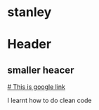 # stanley
# Header
## smaller heacer

<a href="https://www.google.com"> # This is google link </a>

I learnt how to do clean code
